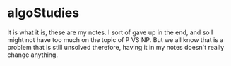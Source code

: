# algoStudies
It is what it is, these are my notes. I sort of gave up in the end, and so I might not have too much on the topic of P VS NP.
But we all know that is a problem that is still unsolved therefore, having it in my notes doesn't really change anything. 
